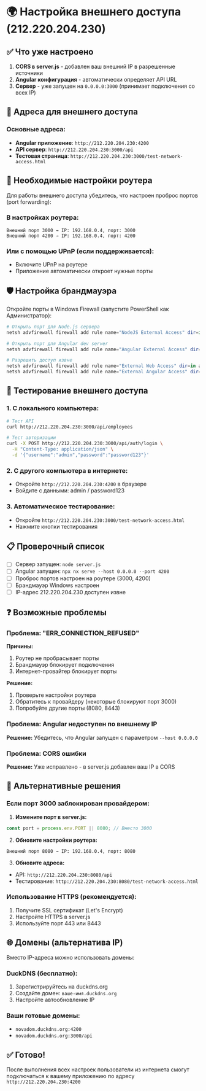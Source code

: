 # 🌍 Настройка внешнего доступа (212.220.204.230)

## ✅ Что уже настроено

1. **CORS в server.js** - добавлен ваш внешний IP в разрешенные источники
2. **Angular конфигурация** - автоматически определяет API URL
3. **Сервер** - уже запущен на `0.0.0.0:3000` (принимает подключения со всех IP)

## 🚀 Адреса для внешнего доступа

### Основные адреса:
- **Angular приложение**: `http://212.220.204.230:4200`
- **API сервер**: `http://212.220.204.230:3000/api`
- **Тестовая страница**: `http://212.220.204.230:3000/test-network-access.html`

## 🔧 Необходимые настройки роутера

Для работы внешнего доступа убедитесь, что настроен проброс портов (port forwarding):

### В настройках роутера:
```
Внешний порт 3000 → IP: 192.168.0.4, порт: 3000
Внешний порт 4200 → IP: 192.168.0.4, порт: 4200
```

### Или с помощью UPnP (если поддерживается):
- Включите UPnP на роутере
- Приложение автоматически откроет нужные порты

## 🛡️ Настройка брандмауэра

Откройте порты в Windows Firewall (запустите PowerShell как Администратор):

```powershell
# Открыть порт для Node.js сервера
netsh advfirewall firewall add rule name="NodeJS External Access" dir=in action=allow protocol=TCP localport=3000

# Открыть порт для Angular dev server
netsh advfirewall firewall add rule name="Angular External Access" dir=in action=allow protocol=TCP localport=4200

# Разрешить доступ извне
netsh advfirewall firewall add rule name="External Web Access" dir=in action=allow protocol=TCP localport=3000 remoteip=any
netsh advfirewall firewall add rule name="External Angular Access" dir=in action=allow protocol=TCP localport=4200 remoteip=any
```

## 🧪 Тестирование внешнего доступа

### 1. С локального компьютера:
```bash
# Тест API
curl http://212.220.204.230:3000/api/employees

# Тест авторизации
curl -X POST http://212.220.204.230:3000/api/auth/login \
  -H "Content-Type: application/json" \
  -d '{"username":"admin","password":"password123"}'
```

### 2. С другого компьютера в интернете:
- Откройте `http://212.220.204.230:4200` в браузере
- Войдите с данными: admin / password123

### 3. Автоматическое тестирование:
- Откройте `http://212.220.204.230:3000/test-network-access.html`
- Нажмите кнопки тестирования

## 📋 Проверочный список

- [ ] Сервер запущен: `node server.js`
- [ ] Angular запущен: `npx nx serve --host 0.0.0.0 --port 4200`
- [ ] Проброс портов настроен на роутере (3000, 4200)
- [ ] Брандмауэр Windows настроен
- [ ] IP-адрес 212.220.204.230 доступен извне

## ❓ Возможные проблемы

### Проблема: "ERR_CONNECTION_REFUSED"
**Причины:**
1. Роутер не пробрасывает порты
2. Брандмауэр блокирует подключения
3. Интернет-провайтер блокирует порты

**Решение:**
1. Проверьте настройки роутера
2. Обратитесь к провайдеру (некоторые блокируют порт 3000)
3. Попробуйте другие порты (8080, 8443)

### Проблема: Angular недоступен по внешнему IP
**Решение:**
Убедитесь, что Angular запущен с параметром `--host 0.0.0.0`

### Проблема: CORS ошибки
**Решение:**
Уже исправлено - в server.js добавлен ваш IP в CORS

## 🔄 Альтернативные решения

### Если порт 3000 заблокирован провайдером:

1. **Измените порт в server.js:**
```javascript
const port = process.env.PORT || 8080; // Вместо 3000
```

2. **Обновите настройки роутера:**
```
Внешний порт 8080 → IP: 192.168.0.4, порт: 8080
```

3. **Обновите адреса:**
- API: `http://212.220.204.230:8080/api`
- Тестирование: `http://212.220.204.230:8080/test-network-access.html`

### Использование HTTPS (рекомендуется):

1. Получите SSL сертификат (Let's Encrypt)
2. Настройте HTTPS в server.js
3. Используйте порт 443 или 8443

## 🌐 Домены (альтернатива IP)

Вместо IP-адреса можно использовать домены:

### DuckDNS (бесплатно):
1. Зарегистрируйтесь на duckdns.org
2. Создайте домен: `ваше-имя.duckdns.org`
3. Настройте автообновление IP

### Ваши готовые домены:
- `novadom.duckdns.org:4200`
- `novadom.duckdns.org:3000/api`

## ✅ Готово!

После выполнения всех настроек пользователи из интернета смогут подключаться к вашему приложению по адресу `http://212.220.204.230:4200` 